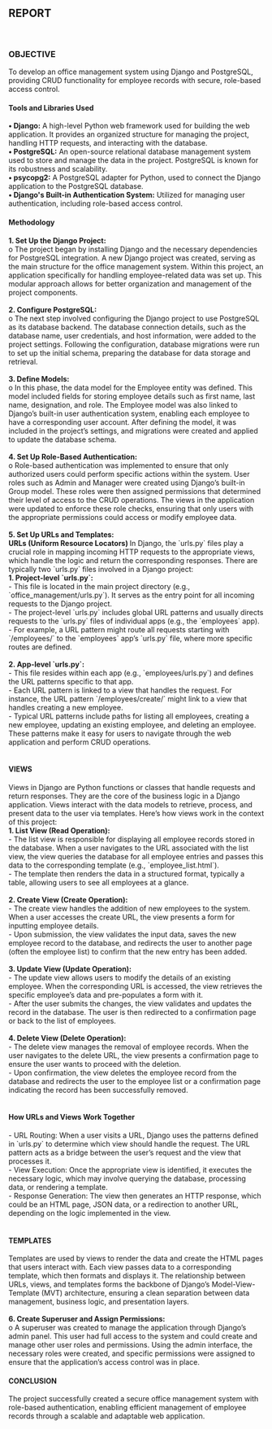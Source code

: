 <h2><b>REPORT</b></h2> <br>
<h3><b>OBJECTIVE</b> </h3>
To develop an office management system using Django and PostgreSQL, providing CRUD functionality for employee records with secure, role-based access control. <br>
<h4><b>Tools and Libraries Used</h4></b>
<b>•	Django:</b> A high-level Python web framework used for building the web application. It provides an organized structure for managing the project, handling HTTP requests, and interacting with the database. <br>
<b>•	PostgreSQL:</b> An open-source relational database management system used to store and manage the data in the project. PostgreSQL is known for its robustness and scalability. <br>
<b>•	psycopg2:</b> A PostgreSQL adapter for Python, used to connect the Django application to the PostgreSQL database. <br>
<b>•	Django's Built-in Authentication System:</b> Utilized for managing user authentication, including role-based access control. <br>
<h4><b>Methodology</h4></b>
<b>1.	Set Up the Django Project:</b> <br>
o	The project began by installing Django and the necessary dependencies for PostgreSQL integration. A new Django project was created, serving as the main structure for the office management system. Within this project, an application specifically for handling employee-related data was set up. This modular approach allows for better organization and management of the project components. <br> <br>
<b>2.	Configure PostgreSQL:</b> <br>
o	The next step involved configuring the Django project to use PostgreSQL as its database backend. The database connection details, such as the database name, user credentials, and host information, were added to the project settings. Following the configuration, database migrations were run to set up the initial schema, preparing the database for data storage and retrieval. <br> <br>
<b>3.	Define Models:</b> <br>
o	In this phase, the data model for the Employee entity was defined. This model included fields for storing employee details such as first name, last name, designation, and role. The Employee model was also linked to Django’s built-in user authentication system, enabling each employee to have a corresponding user account. After defining the model, it was included in the project’s settings, and migrations were created and applied to update the database schema. <br> <br>
<b>4. Set Up Role-Based Authentication:</b> <br>
o	Role-based authentication was implemented to ensure that only authorized users could perform specific actions within the system. User roles such as Admin and Manager were created using Django’s built-in Group model. These roles were then assigned permissions that determined their level of access to the CRUD operations. The views in the application were updated to enforce these role checks, ensuring that only users with the appropriate permissions could access or modify employee data. <br> <br>
<b>5. Set Up URLs and Templates:</b> <br>
<b>URLs (Uniform Resource Locators) </b>
In Django, the `urls.py` files play a crucial role in mapping incoming HTTP requests to the appropriate views, which handle the logic and return the corresponding responses. There are typically two `urls.py` files involved in a Django project: <br>
<b>1. Project-level `urls.py`:</b> <br>
   - This file is located in the main project directory (e.g., `office_management/urls.py`). It serves as the entry point for all incoming requests to the Django project. <br>
   - The project-level `urls.py` includes global URL patterns and usually directs requests to the `urls.py` files of individual apps (e.g., the `employees` app). <br>
   - For example, a URL pattern might route all requests starting with `/employees/` to the `employees` app’s `urls.py` file, where more specific routes are defined. <br> <br>
<b>2. App-level `urls.py`:</b>  <br>
   - This file resides within each app (e.g., `employees/urls.py`) and defines the URL patterns specific to that app. <br>
   - Each URL pattern is linked to a view that handles the request. For instance, the URL pattern `/employees/create/` might link to a view that handles creating a new employee. <br>
   - Typical URL patterns include paths for listing all employees, creating a new employee, updating an existing employee, and deleting an employee. These patterns make it easy for users to navigate through the web application and perform CRUD operations. <br> <br>
<h4><b>VIEWS</b></h4>
Views in Django are Python functions or classes that handle requests and return responses. They are the core of the business logic in a Django application. Views interact with the data models to retrieve, process, and present data to the user via templates. Here’s how views work in the context of this project: <br> 
<b>1. List View (Read Operation):</b> <br>
   - The list view is responsible for displaying all employee records stored in the database. When a user navigates to the URL associated with the list view, the view queries the database for all employee entries and passes this data to the corresponding template (e.g., `employee_list.html`). <br> 
   - The template then renders the data in a structured format, typically a table, allowing users to see all employees at a glance. <br> <br>
<b>2. Create View (Create Operation):</b> <br>
   - The create view handles the addition of new employees to the system. When a user accesses the create URL, the view presents a form for inputting employee details. <br>
   - Upon submission, the view validates the input data, saves the new employee record to the database, and redirects the user to another page (often the employee list) to confirm that the new entry has been added. <br> <br>
<b>3. Update View (Update Operation):</b> <br>
   - The update view allows users to modify the details of an existing employee. When the corresponding URL is accessed, the view retrieves the specific employee’s data and pre-populates a form with it. <br>
   - After the user submits the changes, the view validates and updates the record in the database. The user is then redirected to a confirmation page or back to the list of employees. <br> <br>
<b>4. Delete View (Delete Operation):</b> <br>
   - The delete view manages the removal of employee records. When the user navigates to the delete URL, the view presents a confirmation page to ensure the user wants to proceed with the deletion. <br>
   - Upon confirmation, the view deletes the employee record from the database and redirects the user to the employee list or a confirmation page indicating the record has been successfully removed. <br> <br>
<h4><b>How URLs and Views Work Together</b></h4>
- URL Routing: When a user visits a URL, Django uses the patterns defined in `urls.py` to determine which view should handle the request. The URL pattern acts as a bridge between the user’s request and the view that processes it. <br>
- View Execution: Once the appropriate view is identified, it executes the necessary logic, which may involve querying the database, processing data, or rendering a template. <br>
- Response Generation: The view then generates an HTTP response, which could be an HTML page, JSON data, or a redirection to another URL, depending on the logic implemented in the view. <br> <br>

<h4><b>TEMPLATES</b></h4>
Templates are used by views to render the data and create the HTML pages that users interact with. Each view passes data to a corresponding template, which then formats and displays it. The relationship between URLs, views, and templates forms the backbone of Django’s Model-View-Template (MVT) architecture, ensuring a clean separation between data management, business logic, and presentation layers. <br> <br>
<b>6.	Create Superuser and Assign Permissions:</b> <br>
o	A superuser was created to manage the application through Django’s admin panel. This user had full access to the system and could create and manage other user roles and permissions. Using the admin interface, the necessary roles were created, and specific permissions were assigned to ensure that the application’s access control was in place. <br>

<h4><b>CONCLUSION</b></h4>
The project successfully created a secure office management system with role-based authentication, enabling efficient management of employee records through a scalable and adaptable web application.
